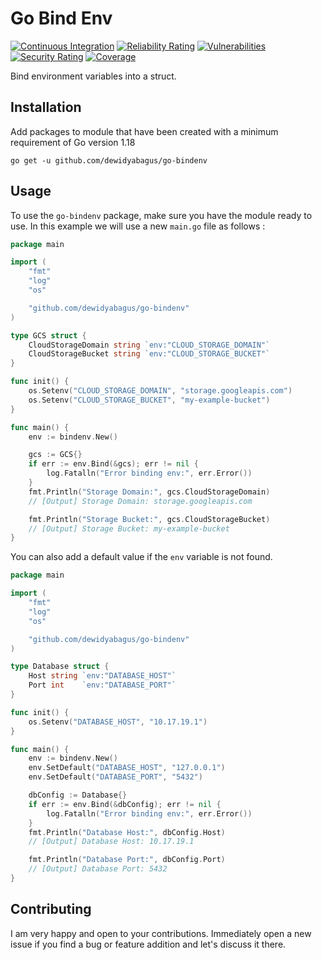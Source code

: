 # Go Bind Env
[![Continuous Integration](https://github.com/dewidyabagus/go-bindenv/actions/workflows/code-analysis.yml/badge.svg)](https://github.com/dewidyabagus/go-bindenv/actions/workflows/code-analysis.yml)
[![Reliability Rating](https://sonarcloud.io/api/project_badges/measure?project=dewidyabagus_go-bindenv&metric=reliability_rating)](https://sonarcloud.io/summary/new_code?id=dewidyabagus_go-bindenv)
[![Vulnerabilities](https://sonarcloud.io/api/project_badges/measure?project=dewidyabagus_go-bindenv&metric=vulnerabilities)](https://sonarcloud.io/summary/new_code?id=dewidyabagus_go-bindenv)
[![Security Rating](https://sonarcloud.io/api/project_badges/measure?project=dewidyabagus_go-bindenv&metric=security_rating)](https://sonarcloud.io/summary/new_code?id=dewidyabagus_go-bindenv)
[![Coverage](https://sonarcloud.io/api/project_badges/measure?project=dewidyabagus_go-bindenv&metric=coverage)](https://sonarcloud.io/summary/new_code?id=dewidyabagus_go-bindenv)

Bind environment variables into a struct.

## Installation
Add packages to module that have been created with a minimum requirement of Go version 1.18
```shell
go get -u github.com/dewidyabagus/go-bindenv
```

## Usage
To use the `go-bindenv` package, make sure you have the module ready to use. In this example we will use a new `main.go` file as follows :
```go
package main

import (
	"fmt"
	"log"
	"os"

	"github.com/dewidyabagus/go-bindenv"
)

type GCS struct {
	CloudStorageDomain string `env:"CLOUD_STORAGE_DOMAIN"`
	CloudStorageBucket string `env:"CLOUD_STORAGE_BUCKET"`
}

func init() {
	os.Setenv("CLOUD_STORAGE_DOMAIN", "storage.googleapis.com")
	os.Setenv("CLOUD_STORAGE_BUCKET", "my-example-bucket")
}

func main() {
	env := bindenv.New()

	gcs := GCS{}
	if err := env.Bind(&gcs); err != nil {
		log.Fatalln("Error binding env:", err.Error())
	}
	fmt.Println("Storage Domain:", gcs.CloudStorageDomain)
	// [Output] Storage Domain: storage.googleapis.com

	fmt.Println("Storage Bucket:", gcs.CloudStorageBucket)
	// [Output] Storage Bucket: my-example-bucket
}
```
You can also add a default value if the `env` variable is not found.
```go
package main

import (
	"fmt"
	"log"
	"os"

	"github.com/dewidyabagus/go-bindenv"
)

type Database struct {
	Host string `env:"DATABASE_HOST"`
	Port int    `env:"DATABASE_PORT"`
}

func init() {
	os.Setenv("DATABASE_HOST", "10.17.19.1")
}

func main() {
	env := bindenv.New()
	env.SetDefault("DATABASE_HOST", "127.0.0.1")
	env.SetDefault("DATABASE_PORT", "5432")

	dbConfig := Database{}
	if err := env.Bind(&dbConfig); err != nil {
		log.Fatalln("Error binding env:", err.Error())
	}
	fmt.Println("Database Host:", dbConfig.Host)
	// [Output] Database Host: 10.17.19.1

	fmt.Println("Database Port:", dbConfig.Port)
	// [Output] Database Port: 5432
}
```

## Contributing
I am very happy and open to your contributions. Immediately open a new issue if you find a bug or feature addition and let's discuss it there.
